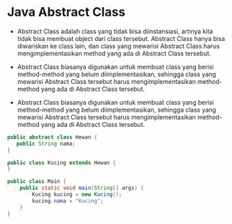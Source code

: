 # Java Abstract Class

- Abstract Class adalah class yang tidak bisa diinstansiasi, artinya kita tidak bisa membuat object dari class tersebut. Abstract Class hanya bisa diwariskan ke class lain, dan class yang mewarisi Abstract Class harus mengimplementasikan method yang ada di Abstract Class tersebut.

- Abstract Class biasanya digunakan untuk membuat class yang berisi method-method yang belum diimplementasikan, sehingga class yang mewarisi Abstract Class tersebut harus mengimplementasikan method-method yang ada di Abstract Class tersebut.

- Abstract Class biasanya digunakan untuk membuat class yang berisi method-method yang belum diimplementasikan, sehingga class yang mewarisi Abstract Class tersebut harus mengimplementasikan method-method yang ada di Abstract Class tersebut.

```java
public abstract class Hewan {
   public String nama;
}

public class Kucing extends Hewan {
}

public class Main {
    public static void main(String[] args) {
        Kucing kucing = new Kucing();
        kucing.nama = "Kucing";
    }
}
```